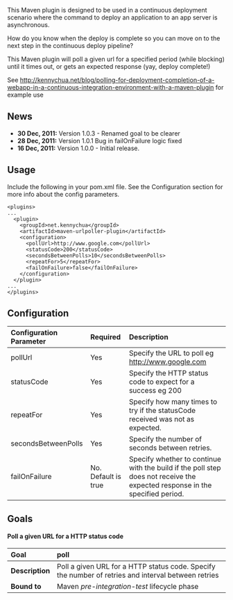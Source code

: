 This Maven plugin is designed to be used in a continuous deployment scenario where the command to deploy an application to an app server is asynchronous.

How do you know when the deploy is complete so you can move on to the next step in the continuous deploy pipeline?

This Maven plugin will poll a given url for a specified period (while blocking) until it times out, or gets an expected response (yay, deploy complete!)

See http://kennychua.net/blog/polling-for-deployment-completion-of-a-webapp-in-a-continuous-integration-environment-with-a-maven-plugin for example use


## News ##
  * **30 Dec, 2011:** Version 1.0.3 - Renamed goal to be clearer
  * **28 Dec, 2011:** Version 1.0.1 Bug in failOnFailure logic fixed
  * **16 Dec, 2011:** Version 1.0.0 - Initial release.

## Usage ##
Include the following in your pom.xml file. See the Configuration section for more info about the config parameters.
```
<plugins>
...
  <plugin>
    <groupId>net.kennychua</groupId>
    <artifactId>maven-urlpoller-plugin</artifactId>
    <configuration>
      <pollUrl>http://www.google.com</pollUrl>
      <statusCode>200</statusCode>
      <secondsBetweenPolls>10</secondsBetweenPolls>
      <repeatFor>5</repeatFor>
      <failOnFailure>false</failOnFailure>
    </configuration>
  </plugin>
...
</plugins>
```


## Configuration ##
| **Configuration Parameter** | **Required** | **Description** |
|:----------------------------|:-------------|:----------------|
| pollUrl                     | Yes          | Specify the URL to poll eg http://www.google.com |
| statusCode                  | Yes          | Specify the HTTP status code to expect for a success eg 200 |
| repeatFor                   | Yes          | Specify how many times to try if the statusCode received was not as expected. |
| secondsBetweenPolls         | Yes          | Specify the number of seconds between retries. |
| failOnFailure               | No. Default is true | Specify whether to continue with the build if the poll step does not receive the expected response in the specified period. |

## Goals ##
#### Poll a given URL for a HTTP status code ####

| **Goal** | poll |
|:---------|:-----|
| **Description** | Poll a given URL for a HTTP status code. Specify the number of retries and interval between retries |
| **Bound to** | Maven _pre-integration-test_ lifecycle phase |
